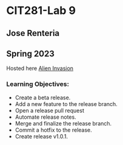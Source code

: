# CIT281-Lab 9
## Jose Renteria
## Spring 2023

Hosted here
[Alien Invasion](https://joserenter1a.github.io/skills-release-based-workflow/)
### Learning Objectives:

- Create a beta release.
- Add a new feature to the release branch.
- Open a release pull request
- Automate release notes.
- Merge and finalize the release branch.
- Commit a hotfix to the release.
- Create release v1.0.1.
